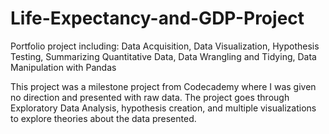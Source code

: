 # Life-Expectancy-and-GDP-Project
Portfolio project including: Data Acquisition, Data Visualization, Hypothesis Testing, Summarizing Quantitative Data, Data Wrangling and Tidying, Data Manipulation with Pandas

This project was a milestone project from Codecademy where I was given no direction and presented with raw data. The project goes through Exploratory Data Analysis, hypothesis creation, and multiple visualizations to explore theories about the data presented.
